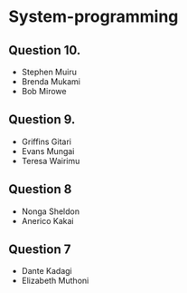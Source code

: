 # System-programming

## Question 10.
  <ul>
    <li>Stephen Muiru</li>
    <li>Brenda Mukami</li>
    <li>Bob Mirowe</li>
  </ul>

## Question 9.
  <ul>
    <li>Griffins Gitari</li>
    <li>Evans Mungai</li>
    <li>Teresa Wairimu</li>
  </ul>
  
## Question 8
<ul>
  <li>Nonga Sheldon</li>
  <li>Anerico Kakai</li>
</ul>

##  Question 7
<ul>
  <li>Dante Kadagi</li>
  <li>Elizabeth Muthoni</li>
</ul>
